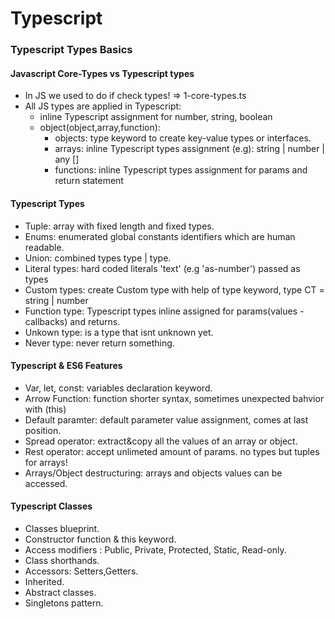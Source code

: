# Typescript

### Typescript Types Basics

#### Javascript Core-Types vs Typescript types

- In JS we used to do if check types! => 1-core-types.ts
- All JS types are applied in Typescript:
  - inline Typescript assignment for number, string, boolean
  - object(object,array,function):
    - objects: type keyword to create key-value types or interfaces.
    - arrays: inline Typescript types assignment (e.g): string | number | any []
    - functions: inline Typescript types assignment for params and return statement

#### Typescript Types

- Tuple: array with fixed length and fixed types.
- Enums: enumerated global constants identifiers which are human readable.
- Union: combined types type | type.
- Literal types: hard coded literals 'text' (e.g 'as-number') passed as types
- Custom types: create Custom type with help of type keyword, type CT = string | number
- Function type: Typescript types inline assigned for params(values - callbacks) and returns.
- Unkown type: is a type that isnt unknown yet.
- Never type: never return something.

#### Typescript & ES6 Features

- Var, let, const: variables declaration keyword.
- Arrow Function: function shorter syntax, sometimes unexpected bahvior with (this)
- Default paramter: default parameter value assignment, comes at last position.
- Spread operator: extract&copy all the values of an array or object.
- Rest operator: accept unlimeted amount of params. no types but tuples for arrays!
- Arrays/Object destructuring: arrays and objects values can be accessed.

#### Typescript Classes

- Classes blueprint.
- Constructor function & this keyword.
- Access modifiers : Public, Private, Protected, Static, Read-only.
- Class shorthands.
- Accessors: Setters,Getters.
- Inherited.
- Abstract classes.
- Singletons pattern.
